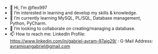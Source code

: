 - 👋 Hi, I’m @flex997
- 👀 I’m interested in learning and develop my skills & knowledge.
- 🌱 I’m currently learning MySQL, PL/SQL, Database management, Python, PyCharm.
- 💞️ I’m looking to collaborate on creating/managing a database.
- 📫 How to reach me: LinkedIn Profile: https://www.linkedin.com/in/gabriel-avram-97aig29/
                     : G-Mail Address: avramioangabriel@gmail.com

<!---
flex997/flex997 is a ✨ special ✨ repository because its `README.md` (this file) appears on your GitHub profile.
You can click the Preview link to take a look at your changes.
--->
